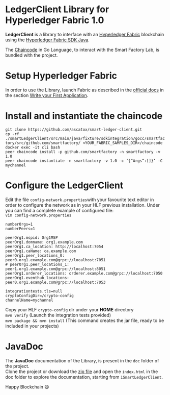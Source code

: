 # LedgerClient Library for Hyperledger Fabric 1.0

**LedgerClient** is a library to interface with an [Hyperledger Fabric](https://hyperledger-fabric.readthedocs.io/en/latest/) blockchain using the [Hyperledger Fabric SDK Java](https://github.com/hyperledger/fabric-sdk-java).

The [Chaincode](https://github.com/ascatox/smart-ledger-client/blob/master/src/main/java/fixture/sdkintegration/gocc/smartfactory/src/github.com/smartfactory/smartfactory.go) in Go Language, to interact with the Smart Factory Lab, is bundled with the project.
# Setup Hyperledger Fabric
In order to use the Library, launch Fabric as described in the [official docs](https://hyperledger-fabric.readthedocs.io/en/latest/) in the section [Write your First Application](https://hyperledger-fabric.readthedocs.io/en/release/write_first_app.html).<br/>
# Install and instantiate the chaincode
`git clone https://github.com/ascatox/smart-ledger-client.git`<br/>
`cp -rf ./smartLedgerClient/src/main/java/fixture/sdkintegration/gocc/smartfactory/src/github.com/smartfactory/ <YOUR_FABRIC_SAMPLES_DIR>/chaincode`<br/>
`docker exec -it cli bash`<br/>
`peer chaincode install -p github.com/smartfactory -n smartfactory -v 1.0`<br/>
`peer chaincode instantiate -n smartfactory -v 1.0 –c ’{“Args”:[]}’ –C mychannel `<br/>
	
# Configure the LedgerClient
Edit the file `config-network.properties`with your favourite text editor in order to configure the network as in your HLF previous installation. Under you can find a complete example of configured file: <br/>
`vim config-network.properties` 

	numberOrgs=1
	numberPeers=1

	peerOrg1.mspid: Org1MSP
	peerOrg1.domname: org1.example.com
	peerOrg1.ca_location: http://localhost:7054
	peerOrg1.caName: ca.example.com
	peerOrg1.peer_locations_0: peer0.org1.example.com@grpc://localhost:7051
	# peerOrg1.peer_locations_1: peer1.org1.example.com@grpc://localhost:8051
	peerOrg1.orderer_locations: orderer.example.com@grpc://localhost:7050
	peerOrg1.eventhub_locations: peer0.org1.example.com@grpc://localhost:7053

	integrationtests.tls=null
	cryptoConfigDir=/crypto-config
	channelName=mychannel

Copy your HLF `crypto-config` dir under your **HOME** directory <br/>
`mvn verify` (Launch the integration tests provided) <br/>
`mvn package && mvn install` (This command creates the jar file, ready to be included in your projects)

# JavaDoc
The **JavaDoc** documentation of the Library, is present in the `doc` folder of the project.<br/>
Clone the project or download the [zip file](https://github.com/ascatox/smart-ledger-client/blob/master/doc.zip) and open the `index.html` in the doc folder to explore the documentation, starting from `iSmartLedgerClient`.

Happy Blockchain 😄
